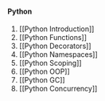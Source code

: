 #### Python
1. [[Python Introduction]]
2. [[Python Functions]]
3. [[Python Decorators]]
4. [[Python Namespaces]]
5. [[Python Scoping]]
6. [[Python OOP]]
7. [[Python GC]]
8. [[Python Concurrency]]